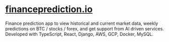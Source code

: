 # [financeprediction.io](https://www.financeprediction.io/)

Finance prediction app to view historical and current market data, weekly predictions on BTC / stocks / forex, and get support from AI driven services. Developed with TypeScript, React, Django, AWS, GCP, Docker, MySQL.